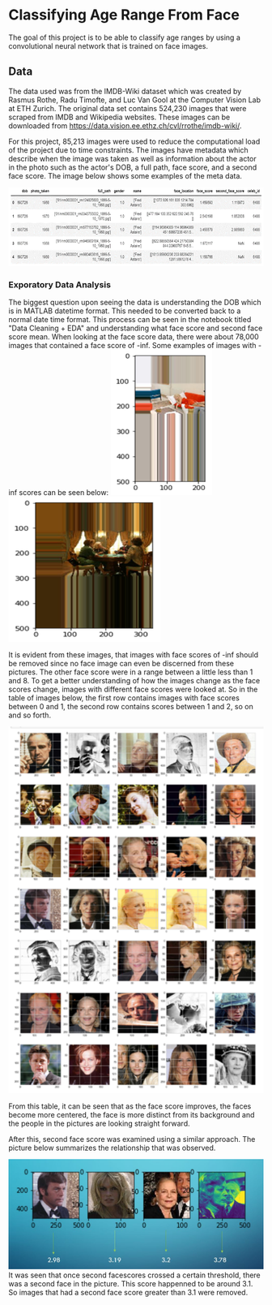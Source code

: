 # Classifying Age Range From Face

The goal of this project is to be able to classify age ranges by using a convolutional neural network that is trained on face images.

## Data
The data used was from the IMDB-Wiki dataset which was created by Rasmus Rothe, Radu Timofte, and Luc Van Gool at the Computer Vision Lab at ETH Zurich. The original data set contains 524,230 images that were scraped from IMDB and Wikipedia websites. These images can be downloaded from https://data.vision.ee.ethz.ch/cvl/rrothe/imdb-wiki/.

For this project, 85,213 images were used to reduce the computational load of the project due to time constraints. The images have metadata which describe when the image was taken as well as information about the actor in the photo such as the actor's DOB, a full path, face score, and a second face score. The image below shows some examples of the meta data. 

<img src="Images/MetaData.png" width = "600"/>


### Exporatory Data Analysis 

The biggest question upon seeing the data is understanding the DOB which is in MATLAB datetime format. This needed to be converted back to a normal date time format. This process can be seen in the notebook titled "Data Cleaning + EDA" and understanding what face score and second face score mean. When looking at the face score data, there were about 78,000 images that contained a face score of -inf. Some examples of images with -inf scores can be seen below:
<img src = "Images/picneginf_1.png" width = "200" />
<img src = "Images/picneginf_2.png" width = "300"/>

It is evident from these images, that images with face scores of -inf should be removed since no face image can even be discerned from these pictures. The other face score were in a range between a little less than 1 and 8. To get a better understanding of how the images change as the face scores change, images with different face scores were looked at. So in the table of images below, the first row contains images with face scores between 0 and 1, the second row contains scores between 1 and 2, so on and so forth. 

<img src= "Images/facescores_table.png" width = "600"/>

From this table, it can be seen that as the face score improves, the faces become more centered, the face is more distinct from its background and the people in the pictures are looking straight forward. 

After this, second face score was examined using a similar approach. The picture below summarizes the relationship that was observed. 

<img src = "Images/secondfacescores.JPG" width = "600"/>
It was seen that once second facescores crossed a certain threshold, there was a second face in the picture. This score happenned to be around 3.1. So images that had a second face score greater than 3.1 were removed. 

